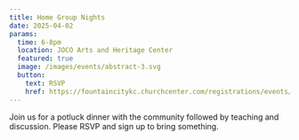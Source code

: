 ```yaml
---
title: Home Group Nights
date: 2025-04-02
params:
  time: 6-8pm
  location: JOCO Arts and Heritage Center
  featured: true
  image: /images/events/abstract-3.svg
  button:
    text: RSVP
    href: https://fountaincitykc.churchcenter.com/registrations/events/2655282
---
```


Join us for a potluck dinner with the community followed by teaching and discussion. Please RSVP and sign up to bring something.
